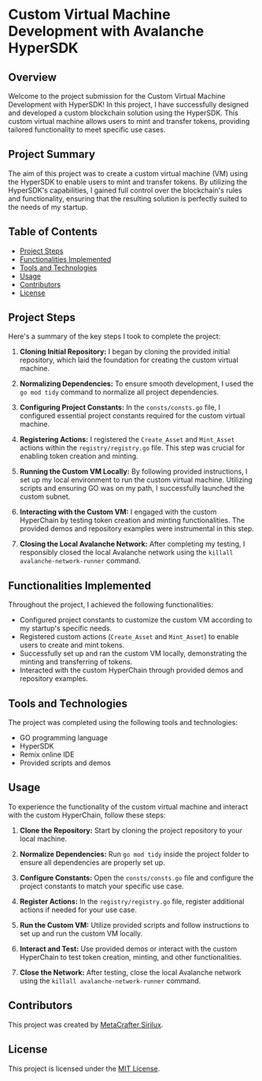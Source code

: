 # Custom Virtual Machine Development with Avalanche HyperSDK

## Overview

Welcome to the project submission for the Custom Virtual Machine Development with HyperSDK! In this project, I have successfully designed and developed a custom blockchain solution using the HyperSDK. This custom virtual machine allows users to mint and transfer tokens, providing tailored functionality to meet specific use cases.

## Project Summary

The aim of this project was to create a custom virtual machine (VM) using the HyperSDK to enable users to mint and transfer tokens. By utilizing the HyperSDK's capabilities, I gained full control over the blockchain's rules and functionality, ensuring that the resulting solution is perfectly suited to the needs of my startup.

## Table of Contents

- [Project Steps](#project-steps)
- [Functionalities Implemented](#functionalities-implemented)
- [Tools and Technologies](#tools-and-technologies)
- [Usage](#usage)
- [Contributors](#contributors)
- [License](#license)

## Project Steps

Here's a summary of the key steps I took to complete the project:

1. **Cloning Initial Repository:** I began by cloning the provided initial repository, which laid the foundation for creating the custom virtual machine.

2. **Normalizing Dependencies:** To ensure smooth development, I used the `go mod tidy` command to normalize all project dependencies.

3. **Configuring Project Constants:** In the `consts/consts.go` file, I configured essential project constants required for the custom virtual machine.

4. **Registering Actions:** I registered the `Create_Asset` and `Mint_Asset` actions within the `registry/registry.go` file. This step was crucial for enabling token creation and minting.

5. **Running the Custom VM Locally:** By following provided instructions, I set up my local environment to run the custom virtual machine. Utilizing scripts and ensuring GO was on my path, I successfully launched the custom subnet.

6. **Interacting with the Custom VM:** I engaged with the custom HyperChain by testing token creation and minting functionalities. The provided demos and repository examples were instrumental in this step.

7. **Closing the Local Avalanche Network:** After completing my testing, I responsibly closed the local Avalanche network using the `killall avalanche-network-runner` command.

## Functionalities Implemented

Throughout the project, I achieved the following functionalities:

- Configured project constants to customize the custom VM according to my startup's specific needs.
- Registered custom actions (`Create_Asset` and `Mint_Asset`) to enable users to create and mint tokens.
- Successfully set up and ran the custom VM locally, demonstrating the minting and transferring of tokens.
- Interacted with the custom HyperChain through provided demos and repository examples.

## Tools and Technologies

The project was completed using the following tools and technologies:

- GO programming language
- HyperSDK
- Remix online IDE
- Provided scripts and demos

## Usage

To experience the functionality of the custom virtual machine and interact with the custom HyperChain, follow these steps:

1. **Clone the Repository:** Start by cloning the project repository to your local machine.

2. **Normalize Dependencies:** Run `go mod tidy` inside the project folder to ensure all dependencies are properly set up.

3. **Configure Constants:** Open the `consts/consts.go` file and configure the project constants to match your specific use case.

4. **Register Actions:** In the `registry/registry.go` file, register additional actions if needed for your use case.

5. **Run the Custom VM:** Utilize provided scripts and follow instructions to set up and run the custom VM locally.

6. **Interact and Test:** Use provided demos or interact with the custom HyperChain to test token creation, minting, and other functionalities.

7. **Close the Network:** After testing, close the local Avalanche network using the `killall avalanche-network-runner` command.

## Contributors

This project was created by [MetaCrafter Sirilux](https://twitter.com/AadityaChandan1).

## License

This project is licensed under the [MIT License](LICENSE).
